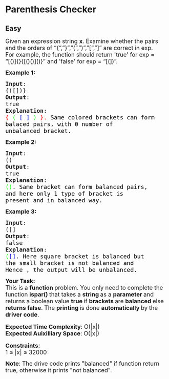 # Parenthesis Checker
## Easy 
<div class="problem-statement" style="user-select: auto;">
                <p style="user-select: auto;"></p><p style="user-select: auto;"><span style="font-size: 18px; user-select: auto;">Given an expression string <strong style="user-select: auto;">x</strong>. Examine whether the pairs and the orders of “{“,”}”,”(“,”)”,”[“,”]” are correct in exp.<br style="user-select: auto;">
For example, the function should return 'true' for exp = “[()]{}{[()()]()}” and 'false' for exp = “[(])”.</span></p>

<p style="user-select: auto;"><span style="font-size: 18px; user-select: auto;"><strong style="user-select: auto;">Example 1:</strong></span></p>

<pre style="user-select: auto;"><span style="font-size: 18px; user-select: auto;"><strong style="user-select: auto;">Input</strong>:
{([])}
<strong style="user-select: auto;">Output</strong>: 
true
<strong style="user-select: auto;">Explanation</strong>: 
<span style="color: rgb(255, 0, 0); user-select: auto;">{</span> <span style="color: rgb(0, 255, 0); user-select: auto;">(</span> <span style="color: rgb(0, 0, 205); user-select: auto;">[</span> <span style="color: rgb(0, 0, 205); user-select: auto;">]</span> <span style="color: rgb(0, 255, 0); user-select: auto;">)</span> <span style="color: rgb(255, 0, 0); user-select: auto;">}.&nbsp;</span><span style="color: rgb(0, 0, 0); user-select: auto;">Same colored brackets can form 
balaced pairs, with 0 number of 
unbalanced bracket.</span>
</span></pre>

<p style="user-select: auto;"><span style="font-size: 18px; user-select: auto;"><strong style="user-select: auto;">Example 2:</strong></span></p>

<pre style="user-select: auto;"><span style="font-size: 18px; user-select: auto;"><strong style="user-select: auto;">Input</strong>: 
()
<strong style="user-select: auto;">Output</strong>: 
true
<strong style="user-select: auto;">Explanation</strong>: 
<span style="color: rgb(0, 255, 0); user-select: auto;">()</span><span style="color: rgb(0, 0, 0); user-select: auto;">. Same bracket can form balanced pairs, 
and here only 1 type of bracket is 
present and in balanced way.</span></span>
</pre>

<p style="user-select: auto;"><span style="font-size: 18px; user-select: auto;"><strong style="user-select: auto;">Example 3:</strong></span></p>

<pre style="user-select: auto;"><span style="font-size: 18px; user-select: auto;"><strong style="user-select: auto;">Input</strong>: 
([]
<strong style="user-select: auto;">Output</strong>: 
false
<strong style="user-select: auto;">Explanation</strong>: 
<span style="color: rgb(0, 255, 0); user-select: auto;">(</span><span style="color: rgb(0, 0, 205); user-select: auto;">[]</span>.<span style="color: rgb(0, 0, 0); user-select: auto;"> Here square bracket is balanced but 
the small bracket is not balanced and 
Hence , the output will be unbalanced.</span></span></pre>

<p style="user-select: auto;"><span style="font-size: 18px; user-select: auto;"><strong style="user-select: auto;">Your Task:</strong><br style="user-select: auto;">
This is a <strong style="user-select: auto;">function </strong>problem. You only need to complete the function <strong style="user-select: auto;">ispar()&nbsp;</strong>that takes a&nbsp;<strong style="user-select: auto;">string </strong>as a&nbsp;<strong style="user-select: auto;">parameter </strong>and returns a boolean value&nbsp;<strong style="user-select: auto;">true </strong>if <strong style="user-select: auto;">brackets </strong>are <strong style="user-select: auto;">balanced </strong>else <strong style="user-select: auto;">returns false</strong>. The <strong style="user-select: auto;">printing </strong>is done <strong style="user-select: auto;">automatically </strong>by the <strong style="user-select: auto;">driver code</strong>.</span><br style="user-select: auto;">
<br style="user-select: auto;">
<span style="font-size: 18px; user-select: auto;"><strong style="user-select: auto;">Expected Time Complexity</strong>: O(|x|)<br style="user-select: auto;">
<strong style="user-select: auto;">Expected Auixilliary Space</strong>: O(|x|)</span><br style="user-select: auto;">
<br style="user-select: auto;">
<span style="font-size: 18px; user-select: auto;"><strong style="user-select: auto;">Constraints:</strong><br style="user-select: auto;">
1 ≤ |x| ≤ </span><span style="font-size: 18px; user-select: auto;">32000</span></p>

<p style="user-select: auto;"><span style="font-size: 18px; user-select: auto;"><strong style="user-select: auto;">Note</strong>: The drive code prints "balanced" if function return true, otherwise it prints "not balanced".</span></p>
 <p style="user-select: auto;"></p>
            </div>